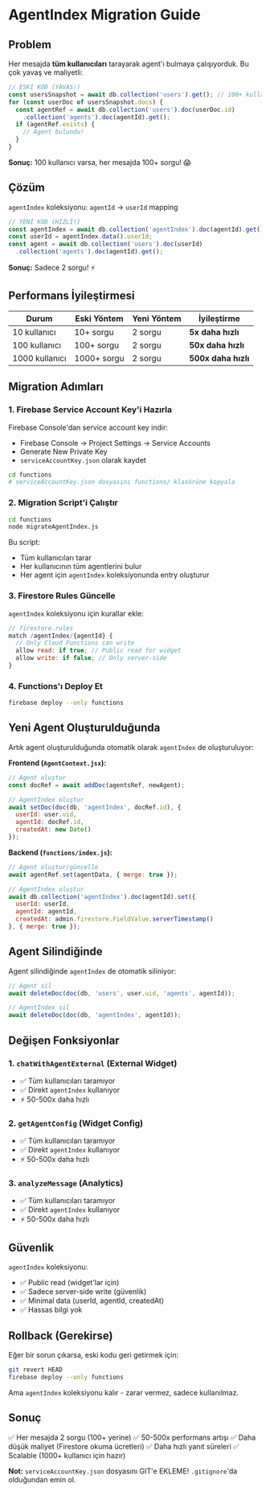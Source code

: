 # AgentIndex Migration Guide

## Problem

Her mesajda **tüm kullanıcıları** tarayarak agent'ı bulmaya çalışıyorduk. Bu çok yavaş ve maliyetli:

```javascript
// ESKI KOD (YAVAS!)
const usersSnapshot = await db.collection('users').get(); // 100+ kullanıcı
for (const userDoc of usersSnapshot.docs) {
  const agentRef = await db.collection('users').doc(userDoc.id)
    .collection('agents').doc(agentId).get();
  if (agentRef.exists) {
    // Agent bulundu!
  }
}
```

**Sonuç:** 100 kullanıcı varsa, her mesajda 100+ sorgu! 😱

## Çözüm

`agentIndex` koleksiyonu: `agentId` -> `userId` mapping

```javascript
// YENİ KOD (HIZLI!)
const agentIndex = await db.collection('agentIndex').doc(agentId).get();
const userId = agentIndex.data().userId;
const agent = await db.collection('users').doc(userId)
  .collection('agents').doc(agentId).get();
```

**Sonuç:** Sadece 2 sorgu! ⚡

## Performans İyileştirmesi

| Durum | Eski Yöntem | Yeni Yöntem | İyileştirme |
|-------|-------------|-------------|-------------|
| 10 kullanıcı | 10+ sorgu | 2 sorgu | **5x daha hızlı** |
| 100 kullanıcı | 100+ sorgu | 2 sorgu | **50x daha hızlı** |
| 1000 kullanıcı | 1000+ sorgu | 2 sorgu | **500x daha hızlı** |

## Migration Adımları

### 1. Firebase Service Account Key'i Hazırla

Firebase Console'dan service account key indir:
- Firebase Console → Project Settings → Service Accounts
- Generate New Private Key
- `serviceAccountKey.json` olarak kaydet

```bash
cd functions
# serviceAccountKey.json dosyasını functions/ klasörüne kopyala
```

### 2. Migration Script'i Çalıştır

```bash
cd functions
node migrateAgentIndex.js
```

Bu script:
- Tüm kullanıcıları tarar
- Her kullanıcının tüm agentlerini bulur
- Her agent için `agentIndex` koleksiyonunda entry oluşturur

### 3. Firestore Rules Güncelle

`agentIndex` koleksiyonu için kurallar ekle:

```javascript
// firestore.rules
match /agentIndex/{agentId} {
  // Only Cloud Functions can write
  allow read: if true; // Public read for widget
  allow write: if false; // Only server-side
}
```

### 4. Functions'ı Deploy Et

```bash
firebase deploy --only functions
```

## Yeni Agent Oluşturulduğunda

Artık agent oluşturulduğunda otomatik olarak `agentIndex` de oluşturuluyor:

**Frontend (`AgentContext.jsx`):**
```javascript
// Agent oluştur
const docRef = await addDoc(agentsRef, newAgent);

// AgentIndex oluştur
await setDoc(doc(db, 'agentIndex', docRef.id), {
  userId: user.uid,
  agentId: docRef.id,
  createdAt: new Date()
});
```

**Backend (`functions/index.js`):**
```javascript
// Agent oluştur/güncelle
await agentRef.set(agentData, { merge: true });

// AgentIndex oluştur
await db.collection('agentIndex').doc(agentId).set({
  userId: userId,
  agentId: agentId,
  createdAt: admin.firestore.FieldValue.serverTimestamp()
}, { merge: true });
```

## Agent Silindiğinde

Agent silindiğinde `agentIndex` de otomatik siliniyor:

```javascript
// Agent sil
await deleteDoc(doc(db, 'users', user.uid, 'agents', agentId));

// AgentIndex sil
await deleteDoc(doc(db, 'agentIndex', agentId));
```

## Değişen Fonksiyonlar

### 1. `chatWithAgentExternal` (External Widget)
- ✅ Tüm kullanıcıları taramıyor
- ✅ Direkt `agentIndex` kullanıyor
- ⚡ 50-500x daha hızlı

### 2. `getAgentConfig` (Widget Config)
- ✅ Tüm kullanıcıları taramıyor
- ✅ Direkt `agentIndex` kullanıyor
- ⚡ 50-500x daha hızlı

### 3. `analyzeMessage` (Analytics)
- ✅ Tüm kullanıcıları taramıyor
- ✅ Direkt `agentIndex` kullanıyor
- ⚡ 50-500x daha hızlı

## Güvenlik

`agentIndex` koleksiyonu:
- ✅ Public read (widget'lar için)
- ✅ Sadece server-side write (güvenlik)
- ✅ Minimal data (userId, agentId, createdAt)
- ✅ Hassas bilgi yok

## Rollback (Gerekirse)

Eğer bir sorun çıkarsa, eski kodu geri getirmek için:

```bash
git revert HEAD
firebase deploy --only functions
```

Ama `agentIndex` koleksiyonu kalır - zarar vermez, sadece kullanılmaz.

## Sonuç

✅ Her mesajda 2 sorgu (100+ yerine)
✅ 50-500x performans artışı
✅ Daha düşük maliyet (Firestore okuma ücretleri)
✅ Daha hızlı yanıt süreleri
✅ Scalable (1000+ kullanıcı için hazır)

**Not:** `serviceAccountKey.json` dosyasını GIT'e EKLEME! `.gitignore`'da olduğundan emin ol.
